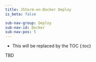 ```yaml
---
title: JStorm-on-Docker Deploy
is_beta: false

sub-nav-group: Deploy
sub-nav-id: Docker
sub-nav-pos: 5
---
```


* This will be replaced by the TOC
{:toc}

TBD
